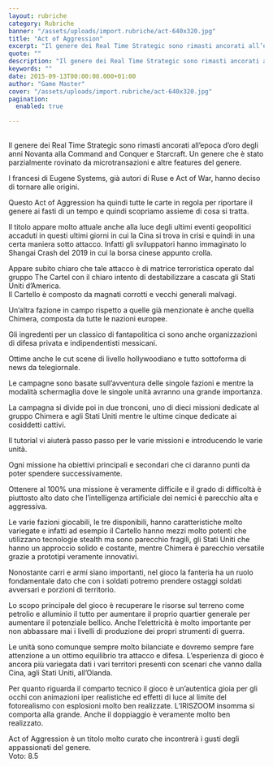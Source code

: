 ```yaml
---
layout: rubriche
category: Rubriche
banner: "/assets/uploads/import.rubriche/act-640x320.jpg"
title: "Act of Aggression"
excerpt: "Il genere dei Real Time Strategic sono rimasti ancorati all’epoca d’oro degli anni Novanta alla Command and Conquer e Starcraft. Un genere che è stato parzialmente rovinato da microtransazioni e altre features del genere. I francesi di Eugene Systems, già autori di Ruse e Act of War, hanno deciso di tornare alle origini. Questo Act [&hellip"
quote: ""
description: "Il genere dei Real Time Strategic sono rimasti ancorati all’epoca d’oro degli anni Novanta alla Command and Conquer e Starcraft. Un genere che è stato parzialmente rovinato da microtransazioni e altre features del genere. I francesi di Eugene Systems, già autori di Ruse e Act of War, hanno deciso di tornare alle origini. Questo Act [&hellip"
keywords: ""
date: 2015-09-13T00:00:00.000+01:00
author: "Game Master"
cover: "/assets/uploads/import.rubriche/act-640x320.jpg"
pagination:
  enabled: true

---
```


[](https://hotmc.com/wp-content/uploads/2015/09/act.jpg)  
Il genere dei Real Time Strategic sono rimasti ancorati all’epoca d’oro degli anni Novanta alla Command and Conquer e Starcraft. Un genere che è stato parzialmente rovinato da microtransazioni e altre features del genere.

I francesi di Eugene Systems, già autori di Ruse e Act of War, hanno deciso di tornare alle origini.

Questo Act of Aggression ha quindi tutte le carte in regola per riportare il genere ai fasti di un tempo e quindi scopriamo assieme di cosa si tratta.

Il titolo appare molto attuale anche alla luce degli ultimi eventi geopolitici accaduti in questi ultimi giorni in cui la Cina si trova in crisi e quindi in una certa maniera sotto attacco. Infatti gli sviluppatori hanno immaginato lo Shangai Crash del 2019 in cui la borsa cinese appunto crolla.

Appare subito chiaro che tale attacco è di matrice terroristica operato dal gruppo The Cartel con il chiaro intento di destabilizzare a cascata gli Stati Uniti d’America.  
Il Cartello è composto da magnati corrotti e vecchi generali malvagi.

Un’altra fazione in campo rispetto a quelle già menzionate è anche quella Chimera, composta da tutte le nazioni europee.

Gli ingredenti per un classico di fantapolitica ci sono anche organizzazioni di difesa privata e indipendentisti messicani.

Ottime anche le cut scene di livello hollywoodiano e tutto sottoforma di news da telegiornale.

Le campagne sono basate sull’avventura delle singole fazioni e mentre la modalità schermaglia dove le singole unità avranno una grande importanza.

La campagna si divide poi in due tronconi, uno di dieci missioni dedicate al gruppo Chimera e agli Stati Uniti mentre le ultime cinque dedicate ai cosiddetti cattivi.

Il tutorial vi aiuterà passo passo per le varie missioni e introducendo le varie unità.

Ogni missione ha obiettivi principali e secondari che ci daranno punti da poter spendere successivamente.

Ottenere al 100% una missione è veramente difficile e il grado di difficoltà è piuttosto alto dato che l’intelligenza artificiale dei nemici è parecchio alta e aggressiva.

Le varie fazioni giocabili, le tre disponibili, hanno caratteristiche molto variegate e infatti ad esempio il Cartello hanno mezzi molto potenti che utilizzano tecnologie stealth ma sono parecchio fragili, gli Stati Uniti che hanno un approccio solido e costante, mentre Chimera è parecchio versatile grazie a prototipi veramente innovativi.

[](https://hotmc.com/wp-content/uploads/2015/09/act-2.jpg)

Nonostante carri e armi siano importanti, nel gioco la fanteria ha un ruolo fondamentale dato che con i soldati potremo prendere ostaggi soldati avversari e porzioni di territorio.

Lo scopo principale del gioco è recuperare le risorse sul terreno come petrolio e alluminio il tutto per aumentare il proprio quartier generale per aumentare il potenziale bellico. Anche l’elettricità è molto importante per non abbassare mai i livelli di produzione dei propri strumenti di guerra.

Le unità sono comunque sempre molto bilanciate e dovremo sempre fare attenzione a un ottimo equilibrio tra attacco e difesa. L’esperienza di gioco è ancora più variegata dati i vari territori presenti con scenari che vanno dalla Cina, agli Stati Uniti, all’Olanda.

Per quanto riguarda il comparto tecnico il gioco è un’autentica gioia per gli occhi con animazioni iper realistiche ed effetti di luce al limite del fotorealismo con esplosioni molto ben realizzate. L’IRISZOOM insomma si comporta alla grande. Anche il doppiaggio è veramente molto ben realizzato.

Act of Aggression è un titolo molto curato che incontrerà i gusti degli appassionati del genere.  
Voto: 8.5